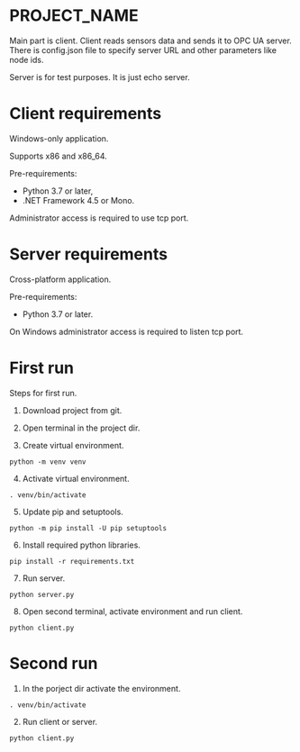 # PROJECT_NAME

Main part is client. Client reads sensors data and sends it to OPC UA server. There is config.json file to specify server URL and other parameters like node ids.

Server is for test purposes. It is just echo server.

# Client requirements

Windows-only application.

Supports x86 and x86_64.

Pre-requirements:
* Python 3.7 or later,
* .NET Framework 4.5 or Mono.

Administrator access is required to use tcp port.

# Server requirements

Cross-platform application.

Pre-requirements:
* Python 3.7 or later.

On Windows administrator access is required to listen tcp port.

# First run

Steps for first run.

1) Download project from git.

2) Open terminal in the project dir.

3) Create virtual environment.
```
python -m venv venv
```

4) Activate virtual environment.
```
. venv/bin/activate
```

5) Update pip and setuptools.
```
python -m pip install -U pip setuptools
```

6. Install required python libraries.
```
pip install -r requirements.txt
```

7. Run server.
```
python server.py
```

8. Open second terminal, activate environment and run client.
```
python client.py
```

# Second run

1. In the porject dir activate the environment.
```
. venv/bin/activate
```

2. Run client or server.
```
python client.py
```
